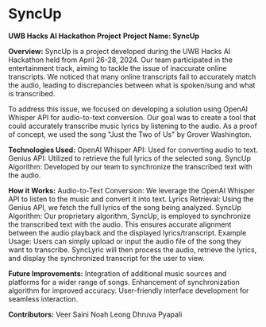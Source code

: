 # SyncUp
**UWB Hacks AI Hackathon Project**
**Project Name: SyncUp**

**Overview:**
SyncUp is a project developed during the UWB Hacks AI Hackathon held from April 26-28, 2024. Our team participated in the entertainment track, aiming to tackle the issue of inaccurate online transcripts. We noticed that many online transcripts fail to accurately match the audio, leading to discrepancies between what is spoken/sung and what is transcribed.

To address this issue, we focused on developing a solution using OpenAI Whisper API for audio-to-text conversion. Our goal was to create a tool that could accurately transcribe music lyrics by listening to the audio. As a proof of concept, we used the song "Just the Two of Us" by Grover Washington.

**Technologies Used:**
OpenAI Whisper API: Used for converting audio to text.
Genius API: Utilized to retrieve the full lyrics of the selected song.
SyncUp Algorithm: Developed by our team to synchronize the transcribed text with the audio.

**How it Works:**
Audio-to-Text Conversion: We leverage the OpenAI Whisper API to listen to the music and convert it into text.
Lyrics Retrieval: Using the Genius API, we fetch the full lyrics of the song being analyzed.
SyncUp Algorithm: Our proprietary algorithm, SyncUp, is employed to synchronize the transcribed text with the audio. This ensures accurate alignment between the audio playback and the displayed lyrics/transcript.
Example Usage:
Users can simply upload or input the audio file of the song they want to transcribe. SyncLyric will then process the audio, retrieve the lyrics, and display the synchronized transcript for the user to view.

**Future Improvements:**
Integration of additional music sources and platforms for a wider range of songs.
Enhancement of synchronization algorithm for improved accuracy.
User-friendly interface development for seamless interaction.

**Contributors:**
Veer Saini
Noah Leong
Dhruva Pyapali
